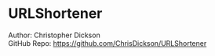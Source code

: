 # URLShortener
Author: Christopher Dickson   
GitHub Repo: https://github.com/ChrisDickson/URLShortener

